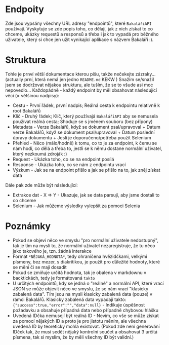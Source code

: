 # Endpoity
Zde jsou vypsány všechny URL adresy "endpointů", které `BakalářiAPI` používají. Vyskytuje se zde popis toho, co dělají, jak z nich získat to co chceme, ukázky requestů a responsů a třeba i jak to vypadá pro běžného uživatele, který si chce jen užít vynikající aplikace s názvem Bakaláři :).

# Struktura
Tohle je prnví větší dokumentace kterou píšu, takže nečekejte zázraky... (actually prní, která nemá jen jedno `README.md` KEKW ) Snažím se/snažil jsem se dodržovat nějakou strukturu, ale tuším, že se to všude asi moc nepovedlo... Každopádně - každý endpoint by měl obsahovat následující věci (= většinou nadpisy):
- Cestu - První řádek, první nadpis; Reálná cesta k endpointu relativně k root Bakalářů
- Klíč - Druhý řádek; Klíč, který používajá `BakalářiAPI` aby se nemusela používat reálná cesta; Shoduje se s jménem souboru (bez přípony)
- Metadata - Verze Bakalářů, když se dokument psal/upravoval + Datum verze Bakalářů, když se dokument psal/upravoval + Datum poslední úpravy dokumentu + Jesli je doporučeno/potřeba použít Selenium
- Přehled - Něco (málo/hodně) k tomu, co to je za endpoint, k čemu se nám hodí, co dělá a třeba to, jestli se k němu dostane normální uživatel, který nezkoumá zdroják :)
- Request - Ukázka toho, co se na endpoint posílá
- Response - Ukázka toho, co se nám z endpointu vrací
- Výzkum - Jak se na endpoint přišlo a jak se přišlo na to, jak zněj získat data


Dále pak zde může být následující:
- Extrakce dat - X => Y - Ukazuje, jak se data parsují, aby jsme dostali to co chceme
- Selenium - Jak můžeme výsledky vylepšit za pomoci Selenia

# Poznámky
- Pokud se objeví něco ve smyslu "pro normální uživatele nedostupný", tak je tím na mysli to, že normální uživatel nezaregistruje, že tu něco jako takového je, tzn. žádná interakce
- Formát `*NĚJAKÁ_HODNOTA*`, tedy ohraničena hvězidčkami, velkými písmeny, bez mezer, s diakritikou, je použit pro důležité hodnoty, které se mění či se mají dosadit
- Pokud se zmiňuje určitá hodnota, tak je obalena v markdownu v backtickách, tedy je formátovaná `takto`
- U určitých endpointů, kdy se jedná o "reálné" a normální API, které vrací JSON se může objevit něco ve smyslu, že se nám vrací "klasicky zabalená data". Tím jsou na mysli klasicky zabalená data (pouze) v rámci Bakalářů. Klasicky zabalená data vypadají takto: `{"success":true,"error":"","data":null}` - Indikuje úspěšnost požadavku a obsahuje případná data nebo případně chybovou hlášku
- Uvedená IDčka nemusejí být reálná ID - Nevím, co vše se může získat za pomocí nějakých ID a proto je pro jistotu měním, ale všechna uvedená ID by teoreticky mohla existovat. (Pokud zde není generování IDček tak, že musí sedět nějaký kontrolní součet a obsahovat 3 určitá písmena, tak si myslím, že by měli všechny ID být validní.)